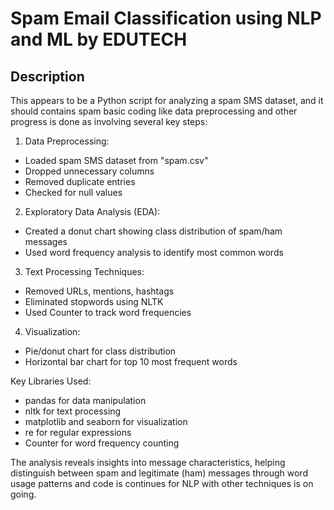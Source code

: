 # Spam Email Classification using NLP and ML by EDUTECH
## Description

This appears to be a Python script for analyzing a spam SMS dataset, and it should contains spam basic coding like data preprocessing and other progress is done as involving several key steps:

1. Data Preprocessing:
- Loaded spam SMS dataset from "spam.csv"
- Dropped unnecessary columns
- Removed duplicate entries
- Checked for null values

2. Exploratory Data Analysis (EDA):
- Created a donut chart showing class distribution of spam/ham messages
- Used word frequency analysis to identify most common words

3. Text Processing Techniques:
- Removed URLs, mentions, hashtags
- Eliminated stopwords using NLTK
- Used Counter to track word frequencies

4. Visualization:
- Pie/donut chart for class distribution
- Horizontal bar chart for top 10 most frequent words

Key Libraries Used:
- pandas for data manipulation
- nltk for text processing
- matplotlib and seaborn for visualization
- re for regular expressions
- Counter for word frequency counting

The analysis reveals insights into message characteristics, helping distinguish between spam and legitimate (ham) messages through word usage patterns and code is continues for NLP with other techniques is on going.
